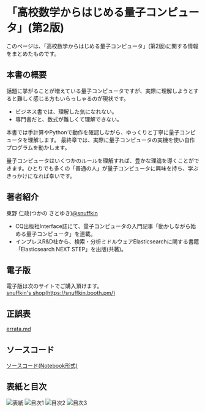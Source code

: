 # 「高校数学からはじめる量子コンピュータ」(第2版)

このページは、「高校数学からはじめる量子コンピュータ」(第2版)に関する情報をまとめたものです。

## 本書の概要
話題に挙がることが増えている量子コンピュータですが、実際に理解しようとすると難しく感じる方もいらっしゃるのが現状です。

- ビジネス書では、理解した気になれない。
- 専門書だと、数式が難しくて理解できない。

本書では手計算やPythonで動作を確認しながら、ゆっくりと丁寧に量子コンピュータを理解します。
最終章では、実際に量子コンピュータの実機を使い自作プログラムを動かします。

量子コンピュータはいくつかのルールを理解すれば、豊かな理論を導くことができます。ひとりでも多くの「普通の人」が量子コンピュータに興味を持ち、学ぶきっかけになれば幸いです。

## 著者紹介
束野 仁政(つかの さとゆき)[@snuffkin](https://twitter.com/snuffkin)

- CQ出版社Interface誌にて、量子コンピュータの入門記事「動かしながら始める量子コンピュータ」を連載。
- インプレスR&D社から、検索・分析ミドルウェアElasticsearchに関する書籍「Elasticsearch NEXT STEP」を出版(共著)。

## 電子版
電子版は次のサイトでご購入頂けます。  
[snuffkin's shop(https://snuffkin.booth.pm/)](https://snuffkin.booth.pm/)

## 正誤表
[errata.md](errata.md)

## ソースコード
[ソースコード(Notebook形式)](notebooks)

## 表紙と目次
![表紙](images/cover.png "表紙")
![目次1](images/toc1.png "目次1")
![目次2](images/toc2.png "目次2")
![目次3](images/toc3.png "目次3")
